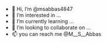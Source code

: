 - 👋 Hi, I’m @msabbas4847
- 👀 I’m interested in ...
- 🌱 I’m currently learning ...
- 💞️ I’m looking to collaborate on ...
- 📫 you can reach me @M__S__Abbas

<!---
msabbas4847/msabbas4847 is a ✨ special ✨ repository because its `README.md` (this file) appears on your GitHub profile.
You can click the Preview link to take a look at your changes.
--->
